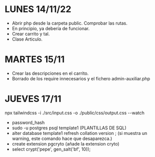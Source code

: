 # LUNES 14/11/22

* Abrir php desde la carpeta public. Comprobar las rutas.
* En principio, ya debería de funcionar.
* Crear carrito y tal.
* Clase Articulo.

# MARTES 15/11
* Crear las descripciones en el carrito.
* Borrado de los require innecesarios y el fichero admin-auxiliar.php

# JUEVES 17/11
npx tailwindcss -i ./src/input.css -o ./public/css/output.css --watch
* password_hash
* sudo -u postgres psql template1 (PLANTILLAS DE SQL)
* alter database template1 refresh collation version ; (si muestra un warning, este comando hace que desaparezca.)
* create extension pgcryto (añade la extension cryto)
* select crypt('pepe', gen_salt('bf', 10)); 
